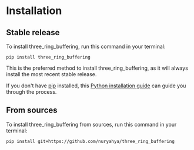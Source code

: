 # Installation

## Stable release

To install three_ring_buffering, run this command in your terminal:

```
pip install three_ring_buffering
```

This is the preferred method to install three_ring_buffering, as it will always install the most recent stable release.

If you don't have [pip](https://pip.pypa.io) installed, this [Python installation guide](http://docs.python-guide.org/en/latest/starting/installation/) can guide you through the process.

## From sources

To install three_ring_buffering from sources, run this command in your terminal:

```
pip install git+https://github.com/nuryahya/three_ring_buffering
```

